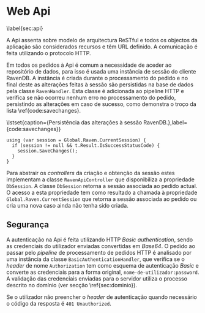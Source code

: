 Web Api 
=

\label{sec:api}

A Api assenta sobre modelo de arquitectura ReSTful e todos os objectos da aplicação são considerados recursos e têm URL definido. 
A comunicação é feita utilizando o protocolo HTTP.

Em todos os pedidos à Api é comum a necessidade de aceder ao repositório de dados, para isso é usada uma instância de sessão do cliente RavenDB.
A instância é criada durante o processamento do pedido e no final deste as alterações feitas à sessão são persistidas na base de dados pela classe `RavenHandler`. Esta classe é adicionada ao pipeline HTTP e verifica se não ocorreu nenhum erro no processamento do pedido, persistindo as alterações em caso de sucesso, como demonstra o troço da lista \ref{code:savechanges}. 

\lstset{caption={Persistência das alterações à sessão RavenDB.},label={code:savechanges}}

````
using (var session = Global.Raven.CurrentSession) {  
  if (session != null && t.Result.IsSuccessStatusCode) {  
    session.SaveChanges();  
  }  
}  
````

Para abstrair os *controllers* da criação e obtenção da sessão estes implementam a classe `RavenApiController` que disponibiliza a propriedade `DbSession`. A classe `DbSession` retorna a sessão associada ao pedido actual.
O acesso a esta propriedade tem como resultado a chamada à propriedade `Global.Raven.CurrentSession` que retorna a sessão associada ao pedido ou cria uma nova caso ainda não tenha sido criada.

Segurança
- 

A autenticação na Api é feita utilizando HTTP *Basic authentication*, sendo as credenciais do utilizador enviadas convertidas em *Base64*. 
O pedido ao passar pelo *pipeline* de processamento de pedidos HTTP é analisado por uma instância da classe `BasicAuthenticationHandler`, que verifica se o *header* de nome `Authorization` tem como esquema de autenticação *Basic* e converte as credenciais para a forma original, `nome-de-utilizador:password`. 
A validação das credenciais enviadas para o servidor utiliza o processo descrito no domínio (ver secção \ref{sec:dominio}).

Se o utilizador não preencher o *header* de autenticação quando necessário o código da resposta é `401 Unauthorized`.


